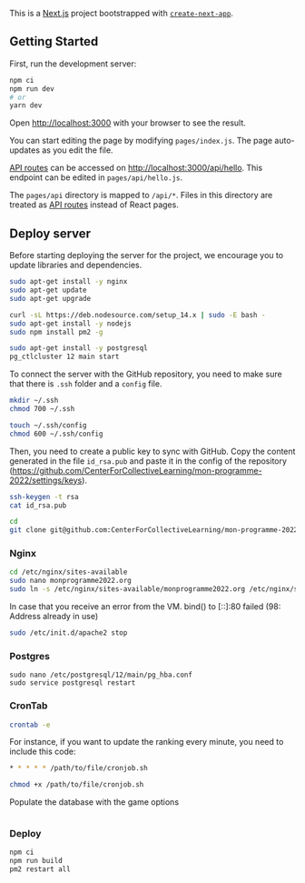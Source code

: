 This is a [Next.js](https://nextjs.org/) project bootstrapped with [`create-next-app`](https://github.com/vercel/next.js/tree/canary/packages/create-next-app).

## Getting Started

First, run the development server:

```bash
npm ci
npm run dev
# or
yarn dev
```

Open [http://localhost:3000](http://localhost:3000) with your browser to see the result.

You can start editing the page by modifying `pages/index.js`. The page auto-updates as you edit the file.

[API routes](https://nextjs.org/docs/api-routes/introduction) can be accessed on [http://localhost:3000/api/hello](http://localhost:3000/api/hello). This endpoint can be edited in `pages/api/hello.js`.

The `pages/api` directory is mapped to `/api/*`. Files in this directory are treated as [API routes](https://nextjs.org/docs/api-routes/introduction) instead of React pages.

## Deploy server

Before starting deploying the server for the project, we encourage you to update libraries and dependencies.

```bash
sudo apt-get install -y nginx
sudo apt-get update
sudo apt-get upgrade

curl -sL https://deb.nodesource.com/setup_14.x | sudo -E bash -
sudo apt-get install -y nodejs
sudo npm install pm2 -g

sudo apt-get install -y postgresql
pg_ctlcluster 12 main start

```

To connect the server with the GitHub repository, you need to make sure that there is `.ssh` folder and a `config` file.
```bash
mkdir ~/.ssh
chmod 700 ~/.ssh

touch ~/.ssh/config
chmod 600 ~/.ssh/config
```

Then, you need to create a public key to sync with GitHub. Copy the content generated in the file `id_rsa.pub` and paste it in the config of the repository (https://github.com/CenterForCollectiveLearning/mon-programme-2022/settings/keys).
```bash
ssh-keygen -t rsa
cat id_rsa.pub
```

```bash
cd 
git clone git@github.com:CenterForCollectiveLearning/mon-programme-2022.git production
```

### Nginx
```bash
cd /etc/nginx/sites-available
sudo nano monprogramme2022.org
sudo ln -s /etc/nginx/sites-available/monprogramme2022.org /etc/nginx/sites-enabled/
```

In case that you receive an error from the VM. bind() to [::]:80 failed (98: Address already in use)
```bash
sudo /etc/init.d/apache2 stop
```

### Postgres

```
sudo nano /etc/postgresql/12/main/pg_hba.conf
sudo service postgresql restart
```

### CronTab
```bash
crontab -e
```

For instance, if you want to update the ranking every minute, you need to include this code:
```bash
* * * * * /path/to/file/cronjob.sh

chmod +x /path/to/file/cronjob.sh
```

Populate the database with the game options 
```python3 scripts/updateGameFile.py
```
### Deploy

```bash
npm ci
npm run build
pm2 restart all
```